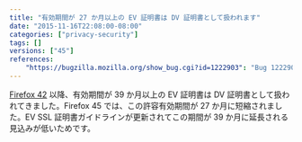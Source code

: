 ```yaml
---
title: "有効期間が 27 か月以上の EV 証明書は DV 証明書として扱われます"
date: "2015-11-16T22:08:00-08:00"
categories: ["privacy-security"]
tags: []
versions: ["45"]
references:
    "https://bugzilla.mozilla.org/show_bug.cgi?id=1222903": "Bug 1222903 - Reject EV status for EV EE certs that are valid for longer than 27 months as well"
---
```

[Firefox 42](https://www.fxsitecompat.com/ja/docs/2015/ev-certs-with-overly-long-validity-periods-will-be-treated-as-dv-certs/) 以降、有効期間が 39 か月以上の EV 証明書は DV 証明書として扱われてきました。Firefox 45 では、この許容有効期間が 27 か月に短縮されました。EV SSL 証明書ガイドラインが更新されてこの期間が 39 か月に延長される見込みが低いためです。
